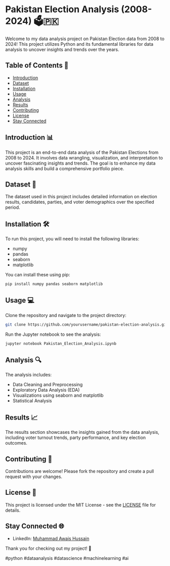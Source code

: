 
# Pakistan Election Analysis (2008-2024) 🗳️🇵🇰

Welcome to my data analysis project on Pakistan Election data from 2008 to 2024! This project utilizes Python and its fundamental libraries for data analysis to uncover insights and trends over the years.

## Table of Contents 📑
- [Introduction](#introduction)
- [Dataset](#dataset)
- [Installation](#installation)
- [Usage](#usage)
- [Analysis](#analysis)
- [Results](#results)
- [Contributing](#contributing)
- [License](#license)
- [Stay Connected](#stay-connected)

## Introduction 📊
This project is an end-to-end data analysis of the Pakistan Elections from 2008 to 2024. It involves data wrangling, visualization, and interpretation to uncover fascinating insights and trends. The goal is to enhance my data analysis skills and build a comprehensive portfolio piece.

## Dataset 📂
The dataset used in this project includes detailed information on election results, candidates, parties, and voter demographics over the specified period.

## Installation 🛠️
To run this project, you will need to install the following libraries:
- numpy
- pandas
- seaborn
- matplotlib

You can install these using pip:
```bash
pip install numpy pandas seaborn matplotlib
```

## Usage 💻
Clone the repository and navigate to the project directory:
```bash
git clone https://github.com/yourusername/pakistan-election-analysis.git
```
Run the Jupyter notebook to see the analysis:
```bash
jupyter notebook Pakistan_Election_Analysis.ipynb
```

## Analysis 🔍
The analysis includes:
- Data Cleaning and Preprocessing
- Exploratory Data Analysis (EDA)
- Visualizations using seaborn and matplotlib
- Statistical Analysis

## Results 📈
The results section showcases the insights gained from the data analysis, including voter turnout trends, party performance, and key election outcomes.

## Contributing 🤝
Contributions are welcome! Please fork the repository and create a pull request with your changes.

## License 📜
This project is licensed under the MIT License - see the [LICENSE](LICENSE) file for details.

## Stay Connected 🌐
- LinkedIn: [Muhammad Awais Hussain](https://www.linkedin.com/in/muhammad-awais-hussain-4424b1232/)

Thank you for checking out my project! 🎉

#python #dataanalysis #datascience #machinelearning #ai
